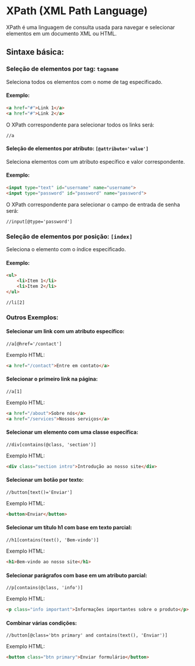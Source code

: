 # XPath (XML Path Language)

XPath é uma linguagem de consulta usada para navegar e selecionar elementos em um documento XML ou HTML.

## Sintaxe básica:

### **Seleção de elementos por tag:** `tagname` 

Seleciona todos os elementos com o nome de tag especificado.

#### Exemplo: 

```html
<a href="#">Link 1</a>
<a href="#">Link 2</a>
```

O XPath correspondente para selecionar todos os links será:

```
//a
```

#### **Seleção de elementos por atributo:** `[@attribute='value']` 

Seleciona elementos com um atributo específico e valor correspondente.

#### Exemplo: 

```html
<input type="text" id="username" name="username">
<input type="password" id="password" name="password">
```

O XPath correspondente para selecionar o campo de entrada de senha será:

```
//input[@type='password']
```

### **Seleção de elementos por posição:** `[index]` 

Seleciona o elemento com o índice especificado.

#### Exemplo:

```html
<ul>
    <li>Item 1</li>
    <li>Item 2</li>
</ul>
```

```
//li[2]
```

### Outros Exemplos:


#### **Selecionar um link com um atributo específico:**

```xpath
//a[@href='/contact']
```

Exemplo HTML:

```html
<a href="/contact">Entre em contato</a>
```

#### **Selecionar o primeiro link na página:**
  
```xpath
//a[1]
```

Exemplo HTML:

```html
<a href="/about">Sobre nós</a>
<a href="/services">Nossos serviços</a>
```

#### **Selecionar um elemento com uma classe específica:**

```xpath
//div[contains(@class, 'section')]
```

Exemplo HTML:

```html
<div class="section intro">Introdução ao nosso site</div>
```

#### **Selecionar um botão por texto:**

```xpath
//button[text()='Enviar']
```

Exemplo HTML:
```html
<button>Enviar</button>
```

#### **Selecionar um título h1 com base em texto parcial:**

```xpath
//h1[contains(text(), 'Bem-vindo')]
```

Exemplo HTML:
```html
<h1>Bem-vindo ao nosso site</h1>
```

#### **Selecionar parágrafos com base em um atributo parcial:**

```xpath
//p[contains(@class, 'info')]
```

Exemplo HTML:

```html
<p class="info important">Informações importantes sobre o produto</p>
```

#### **Combinar várias condições:**
```xpath
//button[@class='btn primary' and contains(text(), 'Enviar')]
```

Exemplo HTML:

```html
<button class="btn primary">Enviar formulário</button>
```